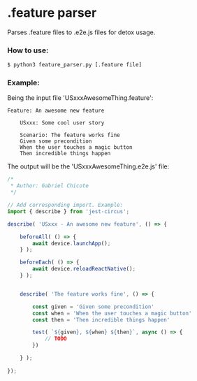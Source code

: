 # .feature parser

Parses .feature files to .e2e.js files for detox usage.

### How to use:
```sh
$ python3 feature_parser.py [.feature file]
```

### Example:
Being the input file 'USxxxAwesomeThing.feature':
```feature
Feature: An awesome new feature

    USxxx: Some cool user story

    Scenario: The feature works fine
    Given some precondition
    When the user touches a magic button
    Then incredible things happen

```

The output will be the 'USxxxAwesomeThing.e2e.js' file:
```javascript
/*
 * Author: Gabriel Chicote
 */

// Add corresponding import. Example:
import { describe } from 'jest-circus';

describe( 'USxxx - An awesome new feature', () => {

	beforeAll( () => {
		await device.launchApp();
	} );

	beforeEach( () => {
		await device.reloadReactNative();
	} );


    describe( 'The feature works fine', () => { 

        const given = 'Given some precondition'
        const when = 'When the user touches a magic button'
        const then = 'Then incredible things happen'

        test( `${given}, ${when} ${then}`, async () => { 
            // TODO
        })

    } ); 
    
});
```
